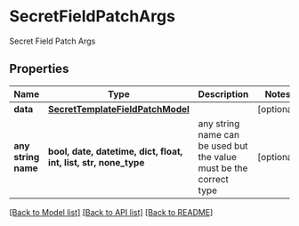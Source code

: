 # SecretFieldPatchArgs

Secret Field Patch Args

## Properties
Name | Type | Description | Notes
------------ | ------------- | ------------- | -------------
**data** | [**SecretTemplateFieldPatchModel**](SecretTemplateFieldPatchModel.md) |  | [optional] 
**any string name** | **bool, date, datetime, dict, float, int, list, str, none_type** | any string name can be used but the value must be the correct type | [optional]

[[Back to Model list]](../README.md#documentation-for-models) [[Back to API list]](../README.md#documentation-for-api-endpoints) [[Back to README]](../README.md)


